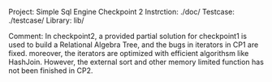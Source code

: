 Project: Simple Sql Engine Checkpoint 2
Instrction: ./doc/
Testcase: ./testcase/
Library: lib/

Comment: In checkpoint2, a provided partial solution for checkpoint1 is used to build a Relational Algebra Tree, and the bugs in iterators in CP1 are fixed. moreover, the iterators are optimized with efficient algorithsm like HashJoin. However, the external sort and other memory limited function has not been finished in CP2.